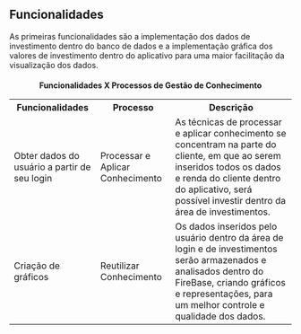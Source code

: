 ## Funcionalidades

As primeiras funcionalidades são a implementação dos 
dados de investimento dentro do banco de dados e a implementação
gráfica dos valores de investimento dentro do aplicativo para uma maior 
facilitação da visualização dos dados.

<h4 align="center"> Funcionalidades X Processos de Gestão de Conhecimento
<table align="center"> 

  <th> Funcionalidades </th>
  <th> Processo </th>
  <th> Descrição </th>
  <tr>
    <td> Obter dados do usuário a partir de seu login </td>
    <td> Processar e Aplicar Conhecimento </td>
    <td> As técnicas de processar e aplicar conhecimento se concentram na parte do cliente, em que ao serem inseridos todos os dados e renda do cliente dentro do aplicativo, será possível investir dentro da área de investimentos.  </td>
  </tr>
  <tr>
    <td> Criação de gráficos </td>
    <td> Reutilizar Conhecimento </td>
    <td> Os dados inseridos pelo usuário dentro da área de login e de investimentos serão armazenados e analisados dentro do FireBase, criando gráficos e representações, para um melhor controle e qualidade dos dados. </td>
  </tr>
  
</table>
</details>

